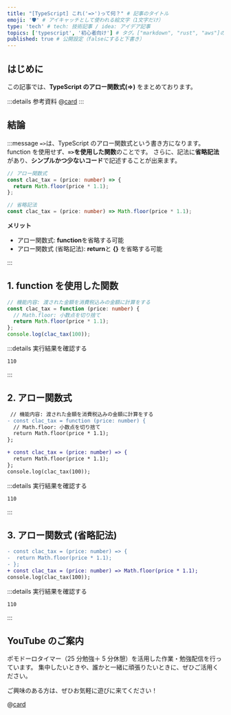 ```yaml
---
title: "[TypeScript] これ('=>')って何？" # 記事のタイトル
emoji: '🛡' # アイキャッチとして使われる絵文字（1文字だけ）
type: 'tech' # tech: 技術記事 / idea: アイデア記事
topics: ['typescript', '初心者向け'] # タグ。["markdown", "rust", "aws"]のように指定する
published: true # 公開設定（falseにすると下書き）
---
```


## はじめに

この記事では、**TypeScript のアロー関数式(=>)** をまとめております。

:::details 参考資料
@[card](https://oukayuka.booth.pm/items/2368045)
:::

## 結論

:::message
`=>`は、TypeScript のアロー関数式という書き方になります。
function を使用せず、**`=>`を使用した関数**のことです。
さらに、記法に**省略記法**があり、**シンプルかつ少ないコード**で記述することが出来ます。

```ts
// アロー関数式
const clac_tax = (price: number) => {
  return Math.floor(price * 1.1);
};

// 省略記法
const clac_tax = (price: number) => Math.floor(price * 1.1);
```

**メリット**

- アロー関数式: **function**を省略する可能
- アロー関数式 (省略記法): **return**と **{}** を省略する可能

:::

## 1. function を使用した関数

```ts
// 機能内容: 渡された金額を消費税込みの金額に計算をする
const clac_tax = function (price: number) {
  // Math.floor: 小数点を切り捨て
  return Math.floor(price * 1.1);
};
console.log(clac_tax(100));
```

:::details 実行結果を確認する

```bash
110
```

:::

## 2. アロー関数式

```diff ts
 // 機能内容: 渡された金額を消費税込みの金額に計算をする
- const clac_tax = function (price: number) {
  // Math.floor: 小数点を切り捨て
  return Math.floor(price * 1.1);
};

+ const clac_tax = (price: number) => {
  return Math.floor(price * 1.1);
};
console.log(clac_tax(100));
```

:::details 実行結果を確認する

```bash
110
```

:::

## 3. アロー関数式 (省略記法)

```diff ts
- const clac_tax = (price: number) => {
-  return Math.floor(price * 1.1);
- };
+ const clac_tax = (price: number) => Math.floor(price * 1.1);
console.log(clac_tax(100));
```

:::details 実行結果を確認する

```bash
110
```

:::

## YouTube のご案内

ポモドーロタイマー（25 分勉強＋ 5 分休憩）を活用した作業・勉強配信を行っています。
集中したいときや、誰かと一緒に頑張りたいときに、ぜひご活用ください。

ご興味のある方は、ぜひお気軽に遊びに来てください！

@[card](https://www.youtube.com/@aew2sbee)
